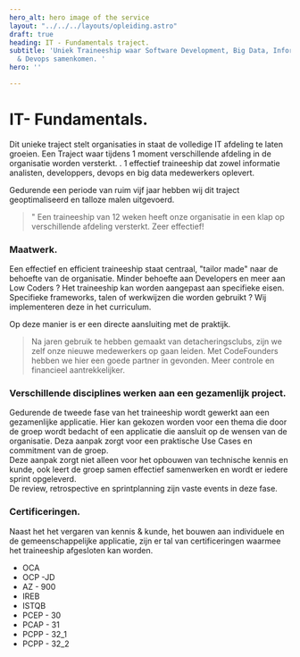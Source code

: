 ```yaml
---
hero_alt: hero image of the service
layout: "../../../layouts/opleiding.astro"
draft: true
heading: IT - Fundamentals traject.
subtitle: 'Uniek Traineeship waar Software Development, Big Data, Informatie Analyse
  & Devops samenkomen. '
hero: ''

---
```

# IT- Fundamentals.

Dit unieke traject stelt organisaties in staat de volledige IT afdeling te laten groeien. Een Traject waar tijdens 1 moment verschillende afdeling in de organisatie worden versterkt. . 1 effectief traineeship dat zowel informatie analisten, developpers, devops en big data medewerkers oplevert.

Gedurende een  periode van ruim vijf jaar hebben wij dit traject geoptimaliseerd en talloze malen uitgevoerd.

> " Een traineeship van 12 weken heeft onze organisatie in een klap op verschillende afdeling versterkt. Zeer effectief!

### Maatwerk.

Een effectief en efficient traineeship staat centraal, "tailor made" naar de behoefte van de organisatie. Minder behoefte aan Developers en meer aan Low Coders ? Het traineeship kan worden aangepast aan specifieke eisen.  Specifieke frameworks, talen of werkwijzen die worden gebruikt ?  Wij implementeren deze in het curriculum.

Op deze manier is er een directe aansluiting met de praktijk.

> Na jaren gebruik te hebben gemaakt van detacheringsclubs, zijn we zelf onze nieuwe medewerkers op gaan leiden. Met CodeFounders hebben we hier een goede partner in gevonden. Meer controle en financieel aantrekkelijker.

### Verschillende disciplines werken aan een gezamenlijk project. 

Gedurende de tweede fase van het traineeship wordt gewerkt aan een gezamenlijke applicatie.  Hier kan gekozen worden voor een thema die door de groep wordt bedacht of een applicatie die aansluit op de wensen van de organisatie.  Deza aanpak zorgt voor een praktische Use Cases en commitment van de groep.  
Deze aanpak zorgt niet alleen voor het opbouwen van technische kennis en kunde, ook leert de groep samen effectief samenwerken en wordt er iedere sprint opgeleverd.  
De review, retrospective en sprintplanning zijn vaste events in deze fase.

### Certificeringen.

Naast het  het vergaren van kennis & kunde,  het bouwen aan individuele en de gemeenschappelijke applicatie, zijn er tal van certificeringen waarmee het traineeship afgesloten kan worden.

* OCA
* OCP -JD
* AZ - 900
* IREB
* ISTQB
* PCEP - 30
* PCAP - 31
* PCPP - 32_1
* PCPP - 32_2